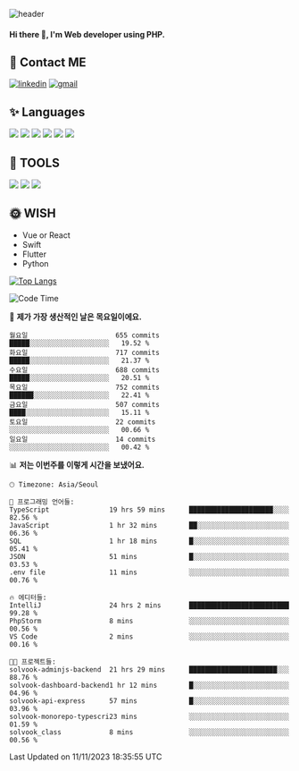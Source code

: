 ![header](https://capsule-render.vercel.app/api?type=waving&color=auto&height=300&section=header&text=Elin&fontSize=90&animation=twinkling)

#### Hi there 👋, I'm <b>Web developer</b> using PHP. ####

<!--
- 🔭 I’m currently working on Uniwill
- 🌱 I’m currently learning Vue or React or Python.
-->

<!---#### I am PHP developer --->

## 💌 Contact ME ###
[<img src='https://img.shields.io/badge/-EunjiKo-%230A66C2?style=flat-square&logo=LinkedIn&logoColor=white' alt='linkedin'>](https://www.linkedin.com/in/https://www.linkedin.com/in/eunji-ko-00a907164//)  [<img src='https://img.shields.io/badge/-einee214%40gmail.com-%23EA4335?style=flat-square&logo=Gmail&logoColor=white' alt='gmail'>](einee214@gmail.com)  


## ✨ Languages
<img src='https://img.shields.io/badge/-PHP-%23777BB4?style=for-the-badge&logo=PHP&logoColor=white'> <img src='https://img.shields.io/badge/-Laravel-%23FF2D20?style=for-the-badge&logo=Laravel&logoColor=white'> <img src='https://img.shields.io/badge/Jquery-%230769AD?style=for-the-badge&logo=Jquery&logoColor=white'> <img src='https://img.shields.io/badge/CSS3-%231572B6?style=for-the-badge&logo=CSS3&logoColor=white'> <img src='https://img.shields.io/badge/Bootstrap-%237952B3?style=for-the-badge&logo=Bootstrap&logoColor=white' > <img src='https://img.shields.io/badge/MySQL-%234479A1?style=for-the-badge&logo=MySQL&logoColor=white' >

## 🌷 TOOLS
<img src='https://img.shields.io/badge/PHPSTORM-%23000000?style=for-the-badge&logo=PhpStorm&logoColor=white' > <img src='https://img.shields.io/badge/GitLab-%23FCA121?style=for-the-badge&logo=GitLab&logoColor=white' > <img src='https://img.shields.io/badge/GitHub-%23181717?style=for-the-badge&logo=GitHub&logoColor=white'>


## 🌞 WISH
- Vue or React
- Swift
- Flutter
- Python


[![Top Langs](https://github-readme-stats.vercel.app/api/top-langs/?username=ein214&layout=compact)](https://github.com/anuraghazra/github-readme-stats)

<!--START_SECTION:waka-->
![Code Time](http://img.shields.io/badge/Code%20Time-3%2C041%20hrs%2057%20mins-blue)

📅 **제가 가장 생산적인 날은 목요일이에요.** 

```text
월요일                      655 commits         █████░░░░░░░░░░░░░░░░░░░░   19.52 % 
화요일                      717 commits         █████░░░░░░░░░░░░░░░░░░░░   21.37 % 
수요일                      688 commits         █████░░░░░░░░░░░░░░░░░░░░   20.51 % 
목요일                      752 commits         ██████░░░░░░░░░░░░░░░░░░░   22.41 % 
금요일                      507 commits         ████░░░░░░░░░░░░░░░░░░░░░   15.11 % 
토요일                      22 commits          ░░░░░░░░░░░░░░░░░░░░░░░░░   00.66 % 
일요일                      14 commits          ░░░░░░░░░░░░░░░░░░░░░░░░░   00.42 % 
```


📊 **저는 이번주를 이렇게 시간을 보냈어요.** 

```text
🕑︎ Timezone: Asia/Seoul

💬 프로그래밍 언어들: 
TypeScript               19 hrs 59 mins      █████████████████████░░░░   82.56 % 
JavaScript               1 hr 32 mins        ██░░░░░░░░░░░░░░░░░░░░░░░   06.36 % 
SQL                      1 hr 18 mins        █░░░░░░░░░░░░░░░░░░░░░░░░   05.41 % 
JSON                     51 mins             █░░░░░░░░░░░░░░░░░░░░░░░░   03.53 % 
.env file                11 mins             ░░░░░░░░░░░░░░░░░░░░░░░░░   00.76 % 

🔥 에디터들: 
IntelliJ                 24 hrs 2 mins       █████████████████████████   99.28 % 
PhpStorm                 8 mins              ░░░░░░░░░░░░░░░░░░░░░░░░░   00.56 % 
VS Code                  2 mins              ░░░░░░░░░░░░░░░░░░░░░░░░░   00.16 % 

🐱‍💻 프로젝트들: 
solvook-adminjs-backend  21 hrs 29 mins      ██████████████████████░░░   88.76 % 
solvook-dashboard-backend1 hr 12 mins        █░░░░░░░░░░░░░░░░░░░░░░░░   04.96 % 
solvook-api-express      57 mins             █░░░░░░░░░░░░░░░░░░░░░░░░   03.96 % 
solvook-monorepo-typescri23 mins             ░░░░░░░░░░░░░░░░░░░░░░░░░   01.59 % 
solvook_class            8 mins              ░░░░░░░░░░░░░░░░░░░░░░░░░   00.56 % 
```


 Last Updated on 11/11/2023 18:35:55 UTC
<!--END_SECTION:waka-->

<!---![GitHub stats](https://github-readme-stats.vercel.app/api?username=ein214&show_icons=true&theme=dracula)  --->



